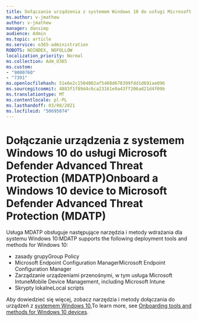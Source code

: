 ```yaml
---
title: Dołączanie urządzenia z systemem Windows 10 do usługi Microsoft Defender Advanced Threat Protection (MDATP)
ms.author: v-jmathew
author: v-jmathew
manager: dansimp
audience: Admin
ms.topic: article
ms.service: o365-administration
ROBOTS: NOINDEX, NOFOLLOW
localization_priority: Normal
ms.collection: Adm_O365
ms.custom:
- "9000760"
- "7391"
ms.openlocfilehash: 51e6e2c1504002af5408d678399fdd1d691ae096
ms.sourcegitcommit: 4883f1f89d4c6ca23161e9a43ff206ad21d4f09b
ms.translationtype: MT
ms.contentlocale: pl-PL
ms.lasthandoff: 03/08/2021
ms.locfileid: "50695074"
---
```

# <a name="onboard-a-windows-10-device-to-microsoft-defender-advanced-threat-protection-mdatp"></a><span data-ttu-id="67fd8-102">Dołączanie urządzenia z systemem Windows 10 do usługi Microsoft Defender Advanced Threat Protection (MDATP)</span><span class="sxs-lookup"><span data-stu-id="67fd8-102">Onboard a Windows 10 device to Microsoft Defender Advanced Threat Protection (MDATP)</span></span>

<span data-ttu-id="67fd8-103">Usługa MDATP obsługuje następujące narzędzia i metody wdrażania dla systemu Windows 10:</span><span class="sxs-lookup"><span data-stu-id="67fd8-103">MDATP supports the following deployment tools and methods for Windows 10:</span></span>

- <span data-ttu-id="67fd8-104">zasady grupy</span><span class="sxs-lookup"><span data-stu-id="67fd8-104">Group Policy</span></span>
- <span data-ttu-id="67fd8-105">Microsoft Endpoint Configuration Manager</span><span class="sxs-lookup"><span data-stu-id="67fd8-105">Microsoft Endpoint Configuration Manager</span></span>
- <span data-ttu-id="67fd8-106">Zarządzanie urządzeniami przenośnymi, w tym usługa Microsoft Intune</span><span class="sxs-lookup"><span data-stu-id="67fd8-106">Mobile Device Management, including Microsoft Intune</span></span>
- <span data-ttu-id="67fd8-107">Skrypty lokalne</span><span class="sxs-lookup"><span data-stu-id="67fd8-107">Local scripts</span></span>

<span data-ttu-id="67fd8-108">Aby dowiedzieć się więcej, zobacz narzędzia i metody dołączania do urządzeń z [systemem Windows 10.](https://go.microsoft.com/fwlink/?linkid=2143460)</span><span class="sxs-lookup"><span data-stu-id="67fd8-108">To learn more, see [Onboarding tools and methods for Windows 10 devices](https://go.microsoft.com/fwlink/?linkid=2143460).</span></span>
